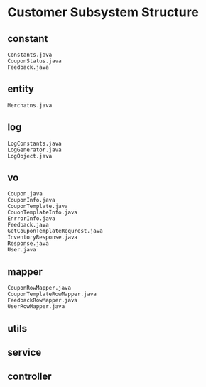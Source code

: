 # Customer Subsystem Structure

## constant

```
Constants.java
CouponStatus.java
Feedback.java
```

## entity

```
Merchatns.java
```

## log

```
LogConstants.java
LogGenerator.java
LogObject.java
```

## vo

```
Coupon.java
CouponInfo.java
CouponTemplate.java
CouonTemplateInfo.java
EnrrorInfo.java
Feedback.java
GetCouponTemplateRequrest.java
InventoryResponse.java
Response.java
User.java
```

## mapper

```
CouponRowMapper.java
CouponTemplateRowMapper.java
FeedbackRowMapper.java
UserRowMapper.java
```

## utils

## service

## controller